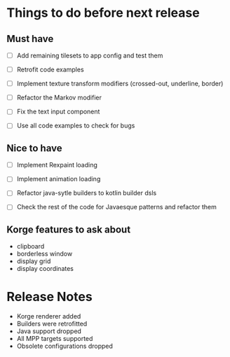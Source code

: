 # Things to do before next release

## Must have

- [ ] Add remaining tilesets to app config and test them
- [ ] Retrofit code examples  
- [ ] Implement texture transform modifiers (crossed-out, underline, border)
- [ ] Refactor the Markov modifier
- [ ] Fix the text input component
- [ ] Use all code examples to check for bugs


## Nice to have

- [ ] Implement Rexpaint loading
- [ ] Implement animation loading
- [ ] Refactor java-sytle builders to kotlin builder dsls
- [ ] Check the rest of the code for Javaesque patterns and refactor them


## Korge features to ask about

- clipboard
- borderless window
- display grid
- display coordinates


# Release Notes

- Korge renderer added
- Builders were retrofitted
- Java support dropped
- All MPP targets supported
- Obsolete configurations dropped
